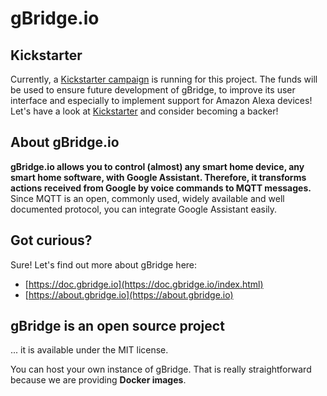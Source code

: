 # gBridge.io

## Kickstarter
Currently, a [Kickstarter campaign](https://www.kickstarter.com/projects/1720541463/gbridgeio-control-anything-with-voice-commands) is running for this project. The funds will be used to ensure future development of gBridge, to improve its user interface and especially to implement support for Amazon Alexa devices! Let's have a look at [Kickstarter](https://www.kickstarter.com/projects/1720541463/gbridgeio-control-anything-with-voice-commands) and consider becoming a backer!

## About gBridge.io

**gBridge.io allows you to control (almost) any smart home device, any smart home software, with Google Assistant. Therefore, it transforms actions received from Google by voice commands to MQTT messages.** Since MQTT is an open, commonly used, widely available and well documented protocol, you can integrate Google Assistant easily.

## Got curious?
Sure! Let's find out more about gBridge here:
* [https://doc.gbridge.io](https://doc.gbridge.io/index.html)
* [https://about.gbridge.io](https://about.gbridge.io)

## gBridge is an open source project
... it is available under the MIT license.

You can host your own instance of gBridge. That is really straightforward because we are providing **Docker images**.
